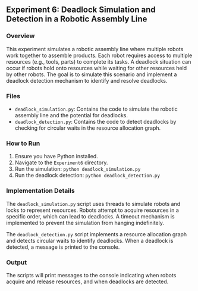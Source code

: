 ## Experiment 6: Deadlock Simulation and Detection in a Robotic Assembly Line

### Overview

This experiment simulates a robotic assembly line where multiple robots work together to assemble products. Each robot requires access to multiple resources (e.g., tools, parts) to complete its tasks. A deadlock situation can occur if robots hold onto resources while waiting for other resources held by other robots. The goal is to simulate this scenario and implement a deadlock detection mechanism to identify and resolve deadlocks.

### Files

-   `deadlock_simulation.py`: Contains the code to simulate the robotic assembly line and the potential for deadlocks.
-   `deadlock_detection.py`: Contains the code to detect deadlocks by checking for circular waits in the resource allocation graph.

### How to Run

1.  Ensure you have Python installed.
2.  Navigate to the `Experiment6` directory.
3.  Run the simulation: `python deadlock_simulation.py`
4.  Run the deadlock detection: `python deadlock_detection.py`

### Implementation Details

The `deadlock_simulation.py` script uses threads to simulate robots and locks to represent resources. Robots attempt to acquire resources in a specific order, which can lead to deadlocks. A timeout mechanism is implemented to prevent the simulation from hanging indefinitely.

The `deadlock_detection.py` script implements a resource allocation graph and detects circular waits to identify deadlocks. When a deadlock is detected, a message is printed to the console.

### Output

The scripts will print messages to the console indicating when robots acquire and release resources, and when deadlocks are detected.
